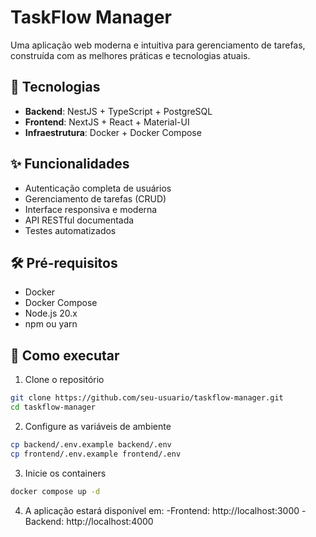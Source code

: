 # TaskFlow Manager

Uma aplicação web moderna e intuitiva para gerenciamento de tarefas, construída com as melhores práticas e tecnologias atuais.

## 🚀 Tecnologias

- **Backend**: NestJS + TypeScript + PostgreSQL
- **Frontend**: NextJS + React + Material-UI
- **Infraestrutura**: Docker + Docker Compose

## ✨ Funcionalidades

- Autenticação completa de usuários
- Gerenciamento de tarefas (CRUD)
- Interface responsiva e moderna
- API RESTful documentada
- Testes automatizados

## 🛠️ Pré-requisitos

- Docker
- Docker Compose
- Node.js 20.x
- npm ou yarn

## 🚀 Como executar

1. Clone o repositório
```bash
git clone https://github.com/seu-usuario/taskflow-manager.git
cd taskflow-manager
```

2. Configure as variáveis de ambiente
```bash
cp backend/.env.example backend/.env
cp frontend/.env.example frontend/.env
```

3. Inicie os containers
```bash
docker compose up -d
```

4. A aplicação estará disponível em:
-Frontend: http://localhost:3000
-Backend: http://localhost:4000

